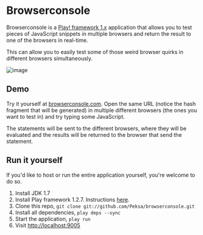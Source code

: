 Browserconsole
================

Browserconsole is a [Play! framework 1.x](http://www.playframework.org/) application that allows you to test
pieces of JavaScript snippets in multiple browsers and return the result to one of the browsers in real-time.

This can allow you to easily test some of those weird browser quirks in different browsers simultaneously.

![image](https://cloud.githubusercontent.com/assets/903976/4484548/09d9d60e-49bd-11e4-929c-2c4561456b6f.png)

Demo
----
Try it yourself at [browserconsole.com](http://browserconsole.com). Open the same URL (notice the hash fragment
that will be generated) in multiple different browsers (the ones you want to test in) and try typing some
JavaScript.

The statements will be sent to the different browsers, where they will be evaluated and the results will be
returned to the browser that send the statement.

Run it yourself
---------------
If you'd like to host or run the entire application yourself, you're welcome to do so.

1. Install JDK 1.7
2. Install Play framework 1.2.7. Instructions [here](http://www.playframework.org/documentation/1.2.7/install).
3. Clone this repo, `git clone git://github.com/Peksa/browserconsole.git`
4. Install all dependencies, `play deps --sync`
5. Start the application, `play run`
6. Visit [http://localhost:9005](http://localhost:9005)
